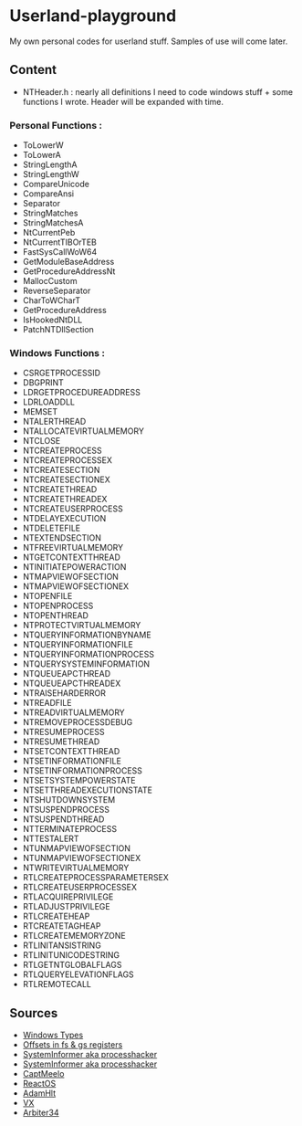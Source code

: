 # Userland-playground

My own personal codes for userland stuff. Samples of use will come later.

## Content

* NTHeader.h : nearly all definitions I need to code windows stuff + some functions I wrote. Header will be expanded with time.

### Personal Functions :

* ToLowerW
* ToLowerA
* StringLengthA
* StringLengthW
* CompareUnicode
* CompareAnsi
* Separator
* StringMatches 
* StringMatchesA
* NtCurrentPeb
* NtCurrentTIBOrTEB
* FastSysCallWoW64
* GetModuleBaseAddress
* GetProcedureAddressNt
* MallocCustom
* ReverseSeparator
* CharToWCharT
* GetProcedureAddress
* IsHookedNtDLL
* PatchNTDllSection

### Windows Functions :

* CSRGETPROCESSID
* DBGPRINT
* LDRGETPROCEDUREADDRESS
* LDRLOADDLL
* MEMSET
* NTALERTHREAD
* NTALLOCATEVIRTUALMEMORY
* NTCLOSE
* NTCREATEPROCESS
* NTCREATEPROCESSEX
* NTCREATESECTION
* NTCREATESECTIONEX
* NTCREATETHREAD
* NTCREATETHREADEX
* NTCREATEUSERPROCESS
* NTDELAYEXECUTION
* NTDELETEFILE
* NTEXTENDSECTION
* NTFREEVIRTUALMEMORY
* NTGETCONTEXTTHREAD
* NTINITIATEPOWERACTION
* NTMAPVIEWOFSECTION
* NTMAPVIEWOFSECTIONEX
* NTOPENFILE
* NTOPENPROCESS
* NTOPENTHREAD
* NTPROTECTVIRTUALMEMORY
* NTQUERYINFORMATIONBYNAME
* NTQUERYINFORMATIONFILE
* NTQUERYINFORMATIONPROCESS
* NTQUERYSYSTEMINFORMATION
* NTQUEUEAPCTHREAD
* NTQUEUEAPCTHREADEX
* NTRAISEHARDERROR
* NTREADFILE
* NTREADVIRTUALMEMORY
* NTREMOVEPROCESSDEBUG
* NTRESUMEPROCESS
* NTRESUMETHREAD
* NTSETCONTEXTTHREAD
* NTSETINFORMATIONFILE
* NTSETINFORMATIONPROCESS
* NTSETSYSTEMPOWERSTATE
* NTSETTHREADEXECUTIONSTATE
* NTSHUTDOWNSYSTEM
* NTSUSPENDPROCESS
* NTSUSPENDTHREAD
* NTTERMINATEPROCESS
* NTTESTALERT
* NTUNMAPVIEWOFSECTION
* NTUNMAPVIEWOFSECTIONEX
* NTWRITEVIRTUALMEMORY
* RTLCREATEPROCESSPARAMETERSEX
* RTLCREATEUSERPROCESSEX
* RTLACQUIREPRIVILEGE
* RTLADJUSTPRIVILEGE
* RTLCREATEHEAP
* RTCREATETAGHEAP
* RTLCREATEMEMORYZONE
* RTLINITANSISTRING
* RTLINITUNICODESTRING
* RTLGETNTGLOBALFLAGS
* RTLQUERYELEVATIONFLAGS
* RTLREMOTECALL

## Sources

* [Windows Types](https://learn.microsoft.com/en-us/windows/win32/winprog/windows-data-types)
* [Offsets in fs & gs registers](https://en.wikipedia.org/wiki/Win32_Thread_Information_Block)
* [SystemInformer aka processhacker](https://github.com/processhacker/phnt)
* [SystemInformer aka processhacker](https://github.com/winsiderss/systeminformer/tree/master/phnt/include)
* [CaptMeelo](https://captmeelo.com/redteam/maldev/2022/05/10/ntcreateuserprocess.html)
* [ReactOS](https://github.com/reactos/reactos)
* [AdamHlt](https://github.com/adamhlt/Manual-DLL-Loader)
* [VX](https://github.com/vxunderground/VX-API)
* [Arbiter34](https://github.com/arbiter34/GetProcAddress/blob/master/GetProcAddress/GetProcAddress.cpp)
